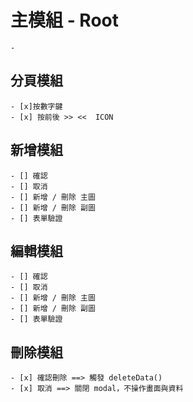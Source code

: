 # 主模組 - Root

    - 

## 分頁模組 
    - [x]按數字鍵                   
    - [x] 按前後 >> <<  ICON 

## 新增模組 
    - [] 確認
    - [] 取消
    - [] 新增 / 刪除 主圖
    - [] 新增 / 刪除 副圖
    - [] 表單驗證
    
##  編輯模組 
    - [] 確認
    - [] 取消
    - [] 新增 / 刪除 主圖
    - [] 新增 / 刪除 副圖
    - [] 表單驗證

## 刪除模組 
    - [x] 確認刪除 ==> 觸發 deleteData()
    - [x] 取消 ==> 關閉 modal，不操作畫面與資料